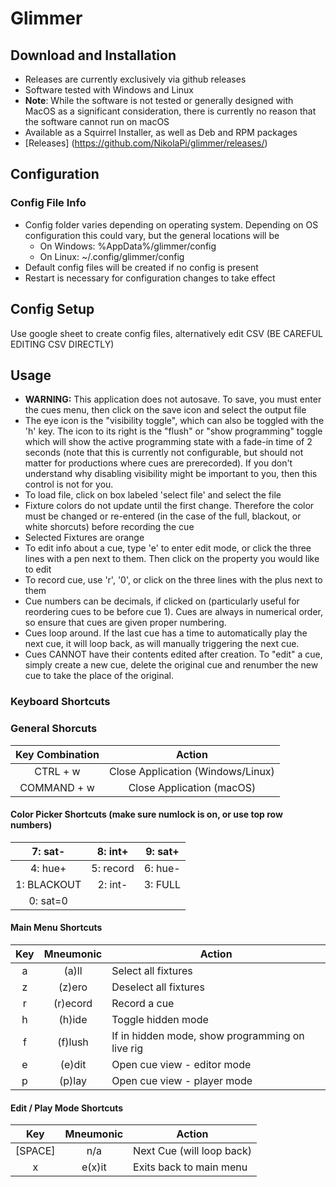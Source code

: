 # Glimmer

## Download and Installation
- Releases are currently exclusively via github releases
- Software tested with Windows and Linux
- **Note**: While the software is not tested or generally designed with MacOS as a significant consideration, there is currently no reason that the software cannot run on macOS
- Available as a Squirrel Installer, as well as Deb and RPM packages
- [Releases] (https://github.com/NikolaPi/glimmer/releases/)

## Configuration
### Config File Info
- Config folder varies depending on operating system. Depending on OS configuration this could vary, but the general locations will be
	- On Windows: %AppData%/glimmer/config
	- On Linux: ~/.config/glimmer/config
- Default config files will be created if no config is present
- Restart is necessary for configuration changes to take effect

## Config Setup
Use google sheet to create config files, alternatively edit CSV (BE CAREFUL EDITING CSV DIRECTLY)

## Usage
- **WARNING:** This application does not autosave. To save, you must enter the cues menu, then click on the save icon and select the output file
- The eye icon is the "visibility toggle", which can also be toggled with the 'h' key. The icon to its right is the "flush" or "show programming" toggle which will show the active programming state with a fade-in time of 2 seconds (note that this is currently not configurable, but should not matter for productions where cues are prerecorded). If you don't understand why disabling visibility might be important to you, then this control is not for you.
- To load file, click on box labeled 'select file' and select the file
- Fixture colors do not update until the first change. Therefore the color must be changed or re-entered (in the case of the full, blackout, or white shorcuts) before recording the cue
- Selected Fixtures are orange
- To edit info about a cue, type 'e' to enter edit mode, or click the three lines with a pen next to them. Then click on the property you would like to edit
- To record cue, use 'r', '0', or click on the three lines with the plus next to them
- Cue numbers can be decimals, if clicked on (particularly useful for reordering cues to be before cue 1). Cues are always in numerical order, so ensure that cues are given proper numbering.
- Cues loop around. If the last cue has a time to automatically play the next cue, it will loop back, as will manually triggering the next cue.
- Cues CANNOT have their contents edited after creation. To "edit" a cue, simply create a new cue, delete the original cue and renumber the new cue to take the place of the original.

### Keyboard Shortcuts

### General Shorcuts
| Key Combination | Action |
| :-: | :-: |
| CTRL + w | Close Application (Windows/Linux)|
| COMMAND + w | Close Application (macOS)

#### Color Picker Shortcuts (make sure numlock is on, or use top row numbers)
| 7: sat- | 8: int+ | 9: sat+ |
| :-: | :-: | :-: |
| 4: hue+ | 5: record | 6: hue- |
| 1: BLACKOUT | 2: int- | 3: FULL |
| 0: sat=0 | | |

#### Main Menu Shortcuts
| Key | Mneumonic | Action |
| :-: | :-: | --- |
| a | (a)ll | Select all fixtures |
| z | (z)ero | Deselect all fixtures |
| r | (r)ecord | Record a cue |
| h | (h)ide | Toggle hidden mode |
| f | (f)lush | If in hidden mode, show programming on live rig |
| e | (e)dit | Open cue view - editor mode |
| p | (p)lay | Open cue view - player mode |

#### Edit / Play Mode Shortcuts
| Key | Mneumonic | Action |
| :-: | :-: | --- |
| [SPACE] | n/a | Next Cue (will loop back)
| x | e(x)it | Exits back to main menu
